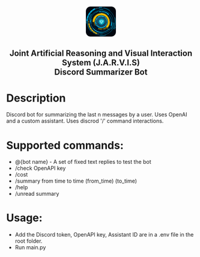 <!-- PROJECT LOGO -->
<br />
<div align="center">
    <img src="images/jarvis.png" alt="Logo" width="80" height="80">
  </a>
  <h2 align="center">Joint Artificial Reasoning and Visual Interaction System (J.A.R.V.I.S)
  <br> Discord Summarizer Bot</h3>

</div>

# Description
Discord bot for summarizing the last n messages by a user. Uses OpenAI and a custom assistant. Uses discrod '/' command interactions.

# Supported commands:
- @{bot name} -  A set of fixed text replies to test the bot
- /check OpenAPI key
- /cost
- /summary from time to time (from_time) (to_time)
- /help
- /unread summary


# Usage:
- Add the Discord token, OpenAPI key, Assistant ID are in a .env file in the root folder.
- Run main.py